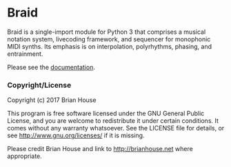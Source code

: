Braid
=====

Braid is a single-import module for Python 3 that comprises a musical notation system, livecoding framework, and sequencer for monophonic MIDI synths. Its emphasis is on interpolation, polyrhythms, phasing, and entrainment.

Please see the [documentation](https://brianhouse.github.io/braid/).


### Copyright/License

Copyright (c) 2017 Brian House

This program is free software licensed under the GNU General Public License, and you are welcome to redistribute it under certain conditions. It comes without any warranty whatsoever. See the LICENSE file for details, or see <http://www.gnu.org/licenses/> if it is missing.

Please credit Brian House and link to http://brianhouse.net where appropriate.

